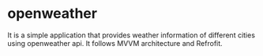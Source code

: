 # openweather
It is a simple application that provides weather information of different cities using openweather api.
It follows MVVM architecture and Refrofit.
